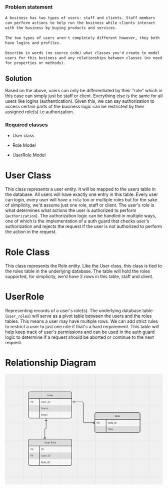 ### Problem statement

```text
A business has two types of users: staff and clients. Staff members can perform actions to help run the business while clients interact with the business by buying products and services. 

The two types of users aren't completely different however, they both have logins and profiles. 

Describe in words (no source code) what classes you'd create to model users for this business and any relationships between classes (no need for properties or methods).
```

## Solution
Based on the above, users can only be differentiated by their "role" which in this case can simply just be staff or client.
Everything else is the same for all users like logins (authentication). Given this, we can say authorization to access certain parts of the business logic can be restricted by their assigned role(s) i.e authorization.


### Required classes

- User class

- Role Model

- UserRole Model 

# User Class
This class represents a user entity. It will be mapped to the users table in the database. All users will have exactly one entry in this table. Every user can login, every user will have a `role` too or multiple roles but for the sake of simplicity, we'd assume just one role, staff or client. The user's role is what determines what actions the user is authorized to perform (`authorization`). The authorization logic can be handled in multiple ways, one of which is the implementation of a auth guard that checks user's authorization and rejects the request if the user is not authorized to perform the action in the request.


# Role Class
This class represents the Role entity. Like the User class, this class is tied to the roles table in the underlying database. The table will hold the roles supported, for simplicity, we'd have 2 rows in this table, staff and client.

# UserRole
Representing records of a user's role(s). The underlying database table (`user_roles`) will serve as a pivot table between the users and the roles tables. This means a user may have multiple rows. We can add strict rules to restrict a user to just one role if that's a hard requirement. This table will help keep track of user's permissions and can be used in the auth guard logic to determine if a request should be aborted or continue to the next request.

# Relationship Diagram

![relationship-diagram.png](..%2Ffiles%2Frelationship-diagram.png)
